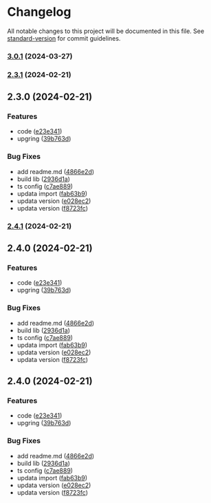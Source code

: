 # Changelog

All notable changes to this project will be documented in this file. See [standard-version](https://github.com/conventional-changelog/standard-version) for commit guidelines.

### [3.0.1](https://github.com/vue-viewer-editor/vve-baidu-translate-service/compare/v2.3.1...v3.0.1) (2024-03-27)

### [2.3.1](https://github.com/vue-viewer-editor/vve-baidu-translate-service/compare/v2.3.0...v2.3.1) (2024-02-21)

## 2.3.0 (2024-02-21)


### Features

* code ([e23e341](https://github.com/vue-viewer-editor/vve-baidu-translate-service/commit/e23e341f619cfde9950a010b42e96a0243340289))
* upgring ([39b763d](https://github.com/vue-viewer-editor/vve-baidu-translate-service/commit/39b763d59c684126578ad2df7563dfe5a8cf58f7))


### Bug Fixes

* add readme.md ([4866e2d](https://github.com/vue-viewer-editor/vve-baidu-translate-service/commit/4866e2d1d803fecf07e7d02ded9c71a68183a51b))
* build lib ([2936d1a](https://github.com/vue-viewer-editor/vve-baidu-translate-service/commit/2936d1a33541ea101fab47e85c961ea9fb44e094))
* ts config ([c7ae889](https://github.com/vue-viewer-editor/vve-baidu-translate-service/commit/c7ae8891638ee6c8b390abbe41d42398c815d2b6))
* updata import ([fab63b9](https://github.com/vue-viewer-editor/vve-baidu-translate-service/commit/fab63b9d4c73943157ef733ac096214f990f927f))
* updata version ([e028ec2](https://github.com/vue-viewer-editor/vve-baidu-translate-service/commit/e028ec2770db943443d8f713164b2d5f293b5353))
* updata version ([f8723fc](https://github.com/vue-viewer-editor/vve-baidu-translate-service/commit/f8723fc31e3ed5a505d6b477725c2ac0d9d6ae36))

### [2.4.1](https://github.com/vue-viewer-editor/vve-baidu-translate-service/compare/v2.4.0...v2.4.1) (2024-02-21)

## 2.4.0 (2024-02-21)


### Features

* code ([e23e341](https://github.com/vue-viewer-editor/vve-baidu-translate-service/commit/e23e341f619cfde9950a010b42e96a0243340289))
* upgring ([39b763d](https://github.com/vue-viewer-editor/vve-baidu-translate-service/commit/39b763d59c684126578ad2df7563dfe5a8cf58f7))


### Bug Fixes

* add readme.md ([4866e2d](https://github.com/vue-viewer-editor/vve-baidu-translate-service/commit/4866e2d1d803fecf07e7d02ded9c71a68183a51b))
* build lib ([2936d1a](https://github.com/vue-viewer-editor/vve-baidu-translate-service/commit/2936d1a33541ea101fab47e85c961ea9fb44e094))
* ts config ([c7ae889](https://github.com/vue-viewer-editor/vve-baidu-translate-service/commit/c7ae8891638ee6c8b390abbe41d42398c815d2b6))
* updata import ([fab63b9](https://github.com/vue-viewer-editor/vve-baidu-translate-service/commit/fab63b9d4c73943157ef733ac096214f990f927f))
* updata version ([e028ec2](https://github.com/vue-viewer-editor/vve-baidu-translate-service/commit/e028ec2770db943443d8f713164b2d5f293b5353))
* updata version ([f8723fc](https://github.com/vue-viewer-editor/vve-baidu-translate-service/commit/f8723fc31e3ed5a505d6b477725c2ac0d9d6ae36))

## 2.4.0 (2024-02-21)


### Features

* code ([e23e341](https://github.com/vue-viewer-editor/vve-baidu-translate-service/commit/e23e341f619cfde9950a010b42e96a0243340289))
* upgring ([39b763d](https://github.com/vue-viewer-editor/vve-baidu-translate-service/commit/39b763d59c684126578ad2df7563dfe5a8cf58f7))


### Bug Fixes

* add readme.md ([4866e2d](https://github.com/vue-viewer-editor/vve-baidu-translate-service/commit/4866e2d1d803fecf07e7d02ded9c71a68183a51b))
* build lib ([2936d1a](https://github.com/vue-viewer-editor/vve-baidu-translate-service/commit/2936d1a33541ea101fab47e85c961ea9fb44e094))
* ts config ([c7ae889](https://github.com/vue-viewer-editor/vve-baidu-translate-service/commit/c7ae8891638ee6c8b390abbe41d42398c815d2b6))
* updata import ([fab63b9](https://github.com/vue-viewer-editor/vve-baidu-translate-service/commit/fab63b9d4c73943157ef733ac096214f990f927f))
* updata version ([e028ec2](https://github.com/vue-viewer-editor/vve-baidu-translate-service/commit/e028ec2770db943443d8f713164b2d5f293b5353))
* updata version ([f8723fc](https://github.com/vue-viewer-editor/vve-baidu-translate-service/commit/f8723fc31e3ed5a505d6b477725c2ac0d9d6ae36))
